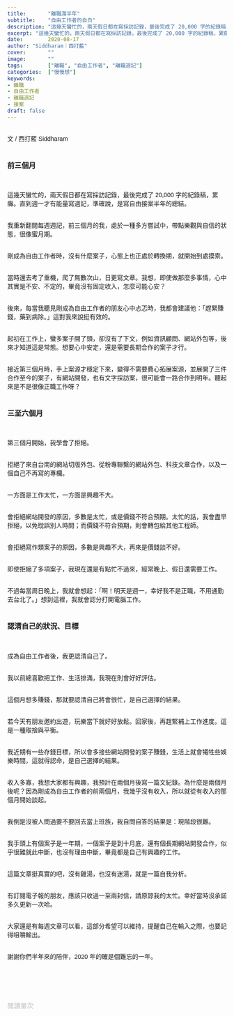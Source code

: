```yaml
---
title:       "離職滿半年"
subtitle:    "自由工作者的自白"
description: "這幾天蠻忙的，兩天假日都在寫採訪記錄，最後完成了 20,000 字的紀錄稿，累癱。直到週一才有能量寫週記，準確說，是寫自由接案半年的總結..."
excerpt: "這幾天蠻忙的，兩天假日都在寫採訪記錄，最後完成了 20,000 字的紀錄稿，累癱。直到週一才有能量寫週記，準確說，是寫自由接案半年的總結..."
date:        2020-08-17
author: "Siddharam｜西打藍"
cover:       ""
image:       ""
tags:        ["離職", "自由工作者", "離職週記"]
categories:  ["慢慢想"]
keywords:
- 離職
- 自由工作者
- 離職週記
- 接案
draft: false
---
```


<article style="font-family: 'Noto Sans TC', '微軟正黑體', sans-serif; font-weight: 300;">

<br>文 / 西打藍 Siddharam<br><br>

<h3 class="article-h1-color">前三個月</h3><br>

這幾天蠻忙的，兩天假日都在寫採訪記錄，最後完成了 20,000 字的紀錄稿，累癱。直到週一才有能量寫週記，準確說，是寫自由接案半年的總結。<br><br>

我重新翻閱每週週記，前三個月的我，處於一種多方嘗試中，帶點樂觀與自信的狀態，很像蜜月期。<br><br>

剛成為自由工作者時，沒有什麼案子，心態上也正處於轉換期，就開始到處摸索。<br><br>

當時還去考了重機，爬了無數次山，日更寫文章。我想，即使做那麼多事情，心中其實是不安、不定的，畢竟沒有固定收入，怎麼可能心安？<br><br>

後來，每當我聽見剛成為自由工作者的朋友心中忐忑時，我都會建議他：「趕緊賺錢，藥到病除。」這對我來說挺有效的。<br><br>

起初在工作上，蠻多案子開了頭，卻沒有了下文，例如資訊顧問、網站外包等，後來才知道這是常態。想要心中安定，還是需要長期合作的案子才行。<br><br>

接近第三個月時，手上案源才穩定下來，變得不需要費心拓展案源，並展開了三件合作至今的案子，有網站開發，也有文字採訪案，很可能會一路合作到明年。聽起來是不是很像正職工作呀？<br><br>


<h3 class="article-h1-color">三至六個月</h3><br>

第三個月開始，我學會了拒絕。<br><br>

拒絕了來自台南的網站切版外包、從粉專聯繫的網站外包、科技文章合作，以及一個自己不再寫的專欄。<br><br>

一方面是工作太忙，一方面是興趣不大。<br><br>

會拒絕網站開發的原因，多數是太忙，或是價錢不符合預期。太忙的話，我會盡早拒絕，以免耽誤別人時間；而價錢不符合預期，則會轉包給其他工程師。<br><br>

會拒絕寫作類案子的原因，多數是興趣不大，再來是價錢談不好。<br><br>

即使拒絕了多項案子，我現在還是有點忙不過來，經常晚上、假日還需要工作。<br><br>

不過每當周日晚上，我就會想起：「啊！明天是週一，幸好我不是正職，不用通勤去台北了。」想到這裡，我就會認分打開電腦工作。<br><br>


<h3 class="article-h1-color">認清自己的狀況、目標</h3><br>

成為自由工作者後，我更認清自己了。<br><br>

我以前總喜歡把工作、生活排滿，我現在則會好好評估。<br><br>

這個月想多賺錢，那就要認清自己將會很忙，是自己選擇的結果。<br><br>

若今天有朋友邀約出遊，玩樂當下就好好放鬆。回家後，再趕緊補上工作進度。這是一種取捨與平衡。<br><br>

我近期有一些存錢目標，所以會多接些網站開發的案子賺錢，生活上就會犧牲些娛樂時間，這就得認命，是自己選擇的結果。<br><br>

收入多寡，我想大家都有興趣，我預計在兩個月後寫一篇文紀錄。為什麼是兩個月後呢？因為剛成為自由工作者的前兩個月，我幾乎沒有收入，所以就從有收入的那個月開始談起。<br><br>

我倒是沒被人問過要不要回去當上班族，我自問自答的結果是：現階段很難。<br><br>

我手頭上有個案子是一年期，一個案子是到十月底，還有個長期網站開發合作，似乎很難就此中斷，也沒有理由中斷，畢竟都是自己有興趣的工作。<br><br>

這篇文章挺真實的吧，沒有雞湯，也沒有迷湯，就是一篇自我分析。<br><br>

有訂閱電子報的朋友，應該只收過一至兩封信，請原諒我的太忙。幸好當時沒承諾多久更新一次哈。<br><br>

大家還是有每週文章可以看，這部分希望可以維持，提醒自己在輸入之際，也要記得咀嚼輸出。<br><br>

謝謝你們半年來的陪伴，2020 年的確是個難忘的一年。<br><br>


<br><br><br>

</article>

<div style="color: #bfbfbf; font-size: 15px;" id="busuanzi_container_page_pv">
  閱讀量<span id="busuanzi_value_page_pv"></span>次
</div>




<script src="../../js/post.js"></script>




